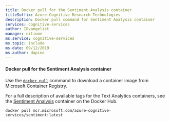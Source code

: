 ```yaml
---
title: Docker pull for the Sentiment Analysis container
titleSuffix: Azure Cognitive Research Technologies
description: Docker pull command for Sentiment Analysis container
services: cognitive-services
author: IEvangelist
manager: nitinme
ms.service: cognitive-services
ms.topic: include
ms.date: 09/12/2019
ms.author: dapine
---
```


#### Docker pull for the Sentiment Analysis container

Use the [`docker pull`](https://docs.docker.com/engine/reference/commandline/pull/) command to download a container image from Microsoft Container Registry.

For a full description of available tags for the Text Analytics containers, see the [Sentiment Analysis](https://go.microsoft.com/fwlink/?linkid=2018654) container on the Docker Hub.

```
docker pull mcr.microsoft.com/azure-cognitive-services/sentiment:latest
```
